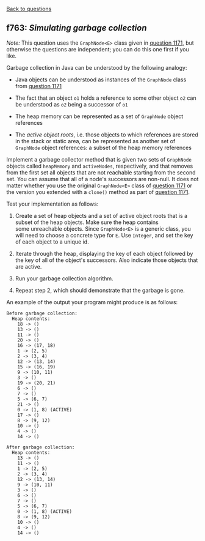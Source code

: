 [Back to questions](../README.md)

## f763: *Simulating garbage collection*

*Note:* This question uses the `GraphNode<E>` class given in [question 1171](1171.md),
but otherwise the questions are independent; you can do this one first if you like.

Garbage collection in Java can be understood by the following analogy:

* Java objects can be understood as instances of the `GraphNode` class from [question 1171](1171.md)

* The fact that an object `o1` holds a reference to some other object `o2` can be understood as `o2` being a successor of
`o1`

* The heap memory can be represented as a set of `GraphNode` object references

* The *active object roots*, i.e. those objects to which references are stored in the stack or static area, can be represented as
another set of `GraphNode` object references: a subset of the heap memory references

Implement a garbage collector method that is given two sets of `GraphNode` objects called `heapMemory` and `activeNodes`,
respectively, and that removes from the first set all objects that are not reachable starting from the second set.
You can assume that all of a node's successors are non-null.  It does not matter whether you use the original `GraphNode<E>` class of [question 1171](1171.md)
or the version you extended with a `clone()` method as part of [question 1171](1171.md).

Test your implementation as follows:

1. Create a set of heap objects and a set of active object roots that is a subset of the heap objects.  Make sure the heap contains     
   some unreachable objects.  Since `GraphNode<E>` is a generic class, you will need to choose a concrete type for `E`.  Use `Integer`, and set the key of each object to a unique id.

2. Iterate through the heap, displaying the key of each object followed by the key of all of the object's successors.  Also indicate
   those objects that are active.

3. Run your garbage collection algorithm.

4. Repeat step 2, which should demonstrate that the garbage is gone.

An example of the output your program might produce is as follows:

```
Before garbage collection:
  Heap contents:
    18 -> ()
    13 -> ()
    11 -> ()
    20 -> ()
    16 -> (17, 18)
    1 -> (2, 5)
    2 -> (3, 4)
    12 -> (13, 14)
    15 -> (16, 19)
    9 -> (10, 11)
    3 -> ()
    19 -> (20, 21)
    6 -> ()
    7 -> ()
    5 -> (6, 7)
    21 -> ()
    0 -> (1, 8) (ACTIVE)
    17 -> ()
    8 -> (9, 12)
    10 -> ()
    4 -> ()
    14 -> ()

After garbage collection:
  Heap contents:
    13 -> ()
    11 -> ()
    1 -> (2, 5)
    2 -> (3, 4)
    12 -> (13, 14)
    9 -> (10, 11)
    3 -> ()
    6 -> ()
    7 -> ()
    5 -> (6, 7)
    0 -> (1, 8) (ACTIVE)
    8 -> (9, 12)
    10 -> ()
    4 -> ()
    14 -> ()
```

